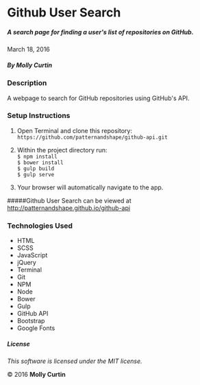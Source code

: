 # Github User Search

##### A search page for finding a user's list of repositories on GitHub.

March 18, 2016

##### By Molly Curtin

### Description

A webpage to search for GitHub repositories using GitHub's API.

### Setup Instructions

1. Open Terminal and clone this repository:<br> ```https://github.com/patternandshape/github-api.git```
2. Within the project directory run:<br>
       ```$ npm install ```<br>
       ```$ bower install ```<br>
       ```$ gulp build ```<br>
       ```$ gulp serve ```<br>

3. Your browser will automatically navigate to the app.

#####Github User Search can be viewed at http://patternandshape.github.io/github-api

### Technologies Used

* HTML
* SCSS
* JavaScript
* jQuery
* Terminal
* Git
* NPM
* Node
* Bower
* Gulp
* GitHub API
* Bootstrap
* Google Fonts


##### License

*This software is licensed under the MIT license.*

&copy; 2016 **Molly Curtin**
